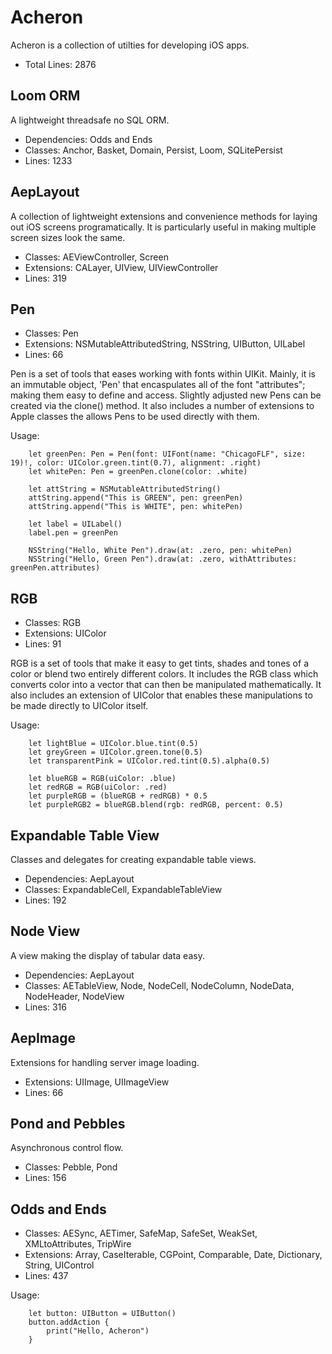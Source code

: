 # Acheron

Acheron is a collection of utilties for developing iOS apps.

* Total Lines: 2876


## Loom ORM

A lightweight threadsafe no SQL ORM.

* Dependencies: Odds and Ends
* Classes: Anchor, Basket, Domain, Persist, Loom, SQLitePersist
* Lines: 1233


## AepLayout

A collection of lightweight extensions and convenience methods for laying out iOS screens programatically.  It is particularly useful in making multiple screen sizes look the same.

* Classes: AEViewController, Screen
* Extensions: CALayer, UIView, UIViewController
* Lines: 319


## Pen

* Classes: Pen
* Extensions: NSMutableAttributedString, NSString, UIButton, UILabel
* Lines: 66

Pen is a set of tools that eases working with fonts within UIKit.  Mainly, it is an immutable object, 'Pen' that encaspulates all of the font "attributes"; making them easy to define and access.  Slightly adjusted new Pens can be created via the clone() method.  It also includes a number of extensions to Apple classes the allows Pens to be used directly with them.

Usage:
```
    let greenPen: Pen = Pen(font: UIFont(name: "ChicagoFLF", size: 19)!, color: UIColor.green.tint(0.7), alignment: .right)
    let whitePen: Pen = greenPen.clone(color: .white)

    let attString = NSMutableAttributedString()
    attString.append("This is GREEN", pen: greenPen)
    attString.append("This is WHITE", pen: whitePen)

    let label = UILabel()
    label.pen = greenPen

    NSString("Hello, White Pen").draw(at: .zero, pen: whitePen)
    NSString("Hello, Green Pen").draw(at: .zero, withAttributes: greenPen.attributes)
```

## RGB

* Classes: RGB
* Extensions: UIColor
* Lines: 91

RGB is a set of tools that make it easy to get tints, shades and tones of a color or blend two entirely different colors.  It includes the RGB class which converts color into a vector that can then be manipulated mathematically.  It also includes an extension of UIColor that enables these manipulations to be made directly to UIColor itself.

Usage:
```
    let lightBlue = UIColor.blue.tint(0.5)
    let greyGreen = UIColor.green.tone(0.5)
    let transparentPink = UIColor.red.tint(0.5).alpha(0.5)

    let blueRGB = RGB(uiColor: .blue)
    let redRGB = RGB(uiColor: .red)
    let purpleRGB = (blueRGB + redRGB) * 0.5
    let purpleRGB2 = blueRGB.blend(rgb: redRGB, percent: 0.5)
```


## Expandable Table View

Classes and delegates for creating expandable table views.

* Dependencies: AepLayout
* Classes: ExpandableCell, ExpandableTableView
* Lines: 192

## Node View

A view making the display of tabular data easy.

* Dependencies: AepLayout
* Classes: AETableView, Node, NodeCell, NodeColumn, NodeData, NodeHeader, NodeView
* Lines: 316

## AepImage

Extensions for handling server image loading.

* Extensions: UIImage, UIImageView
* Lines: 66

## Pond and Pebbles

Asynchronous control flow.

* Classes: Pebble, Pond
* Lines: 156

## Odds and Ends

* Classes: AESync, AETimer, SafeMap, SafeSet, WeakSet, XMLtoAttributes, TripWire
* Extensions: Array, CaseIterable, CGPoint, Comparable, Date, Dictionary, String, UIControl
* Lines: 437

Usage:
```
    let button: UIButton = UIButton()
    button.addAction {
        print("Hello, Acheron")
    }
```
